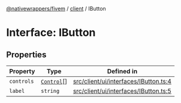 [@nativewrappers/fivem](../../README.md) / [client](../README.md) / IButton

# Interface: IButton

## Properties

| Property | Type | Defined in |
| ------ | ------ | ------ |
| `controls` | [`Control`](../enumerations/Control.md)[] | [src/client/ui/interfaces/IButton.ts:4](https://github.com/nativewrappers/fivem/blob/09478da418b400a28e2cc17ab86f47c957997aed/src/client/ui/interfaces/IButton.ts#L4) |
| `label` | `string` | [src/client/ui/interfaces/IButton.ts:5](https://github.com/nativewrappers/fivem/blob/09478da418b400a28e2cc17ab86f47c957997aed/src/client/ui/interfaces/IButton.ts#L5) |
